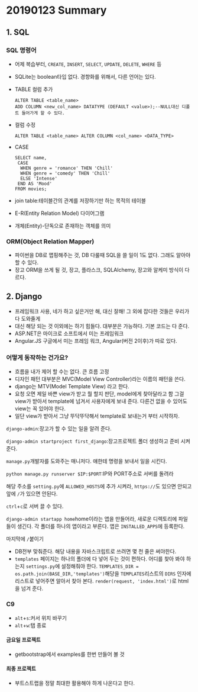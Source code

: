 # 20190123 Summary

## 1. SQL

### SQL 명령어

* 어제 복습부터, `CREATE`, `INSERT`, `SELECT`, `UPDATE`, `DELETE`, `WHERE` 등

* SQLite는 boolean타입 없다. 경향화를 위해서, 다른 언어는 있다.

* TABLE 컬럼 추가

  ```sqlite
  ALTER TABLE <table_name>
  ADD COLUMN <new_col_name> DATATYPE (DEFAULT <value>);--NULL대신 디폴트 들어가게 할 수 있다.
  ```

* 컬럼 수정

  ```sqlite
  ALTER TABLE <table_name> ALTER COLUMN <col_name> <DATA_TYPE>
  ```

* CASE

  ```sqlite
  SELECT name,
   CASE
    WHEN genre = 'romance' THEN 'Chill'
    WHEN genre = 'comedy' THEN 'Chill'
    ELSE 'Intense'
   END AS 'Mood'
  FROM movies;
  ```

* join table:테이블간의 관계를 저장하기만 하는 목적의 테이블

* E-R(Entity Relation Model) 다이어그램

* 개체(Entity)-단독으로 존재하는 객체를 의미

### ORM(Object Relation Mapper)

* 파이썬을 DB로 맵핑해주는 것, DB 다룰때 SQL을 쓸 일이 1도 없다. 그래도 알아야 할 수 있다.
* 장고 ORM을 쓰게 될 것, 장고, 플라스크, SQLAlchemy, 장고와 알케미 방식이 다르다.

## 2. Django

* 프레임워크 사용, 네가 하고 싶은거만 해, 대신 잘해! 그 외에 잡다한 것들은 우리가 다 도와줄게
* 대신 해당 되는 것 이외에는 하기 힘들다. 대부분은 가능하다. 기본 코드는 다 준다.
* ASP.NET은 마이크로 소프트에서 미는 프레임워크
* Angular.JS 구글에서 미는 프레임 워크, Angular(버전 2이후)가 따로 있다. 

### 어떻게 동작하는 건가요?

* 흐름을 내가 제어 할 수는 없다. 큰 흐름 고정
* 디자인 패턴 대부분은 MVC(Model View Controller)라는 이름의 패턴을 쓴다.
* django는 MTV(Model Template View) 라고 한다.
* 요청 오면 제일 바쁜 view가 받고 뭘 할지 판단, model에게 찾아달라고 함 그걸 view가 받아서 template에 넘겨서 사용자에게 보내 준다. 다른건 없을 수 있어도 view는 꼭 있어야 한다.
* 일단 view가 받아서 그냥 뚜닥뚜닥해서 template로 보내는거 부터 시작하자.

`django-admin`:장고가 할 수 있는 일을 알려 준다.

`django-admin startproject first_django`:장고프로젝트 폴더 생성하고 준비 시켜 준다.

`manage.py`개발자를 도와주는 매니저다. 얘한테 명령을 보내서 일을 시킨다.

`python manage.py runserver $IP:$PORT`:IP와 PORT주소로 서버를 돌려라

해당 주소를 `setting.py`에 `ALLOWED_HOSTS`에 추가 시켜라, `https://`도 있으면 안되고 앞에 `/`가 있으면 안된다.

`ctrl`+`c`로 서버 끌 수 있다.

`django-admin startapp home`home이라는 앱을 만들어라, 새로운 디렉토리에 파일들이 생긴다. 각 폴더를 하나의 앱이라고 부른다. 앱은 `INSTALLED_APPS`에 등록한다.

마지막에 `/`붙이기

* DB전부 맞춰준다. 해당 내용을 자바스크립트로 쓰려면 몇 천 줄은 써야한다.
* `templates` 페이지는 하나의 폴더에 다 넣어 두는 것이 편하다. 어디를 찾아 봐야 하는지 `settings.py`에 설정해줘야 한다. `TEMPLATES_DIR = os.path.join(BASE_DIR,'templates')`해당을 `TEMPLATES`리스트의 `DIRS` 인자에 리스트로 넣어주면 알아서 찾아 본다. `render(request, 'index.html')`로 html을 넘겨 준다.











### C9

* `alt`+`s`:커서 위치 바꾸기
* `alt`+`w`:탭 종료

#### 금요일 프로젝트

* getbootstrap에서  examples를 한번 만들어 볼 것

#### 최종 프로젝트

* 부트스트랩을 정말 최대한 활용해야 하게 나온다고 한다.